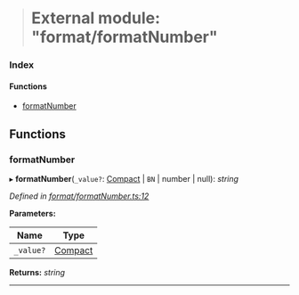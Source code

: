 > # External module: "format/formatNumber"

### Index

#### Functions

* [formatNumber](_format_formatnumber_.md#formatnumber)

## Functions

###  formatNumber

▸ **formatNumber**(`_value?`: [Compact](../interfaces/_format_types_.compact.md) | `BN` | number | null): *string*

*Defined in [format/formatNumber.ts:12](url)*

**Parameters:**

Name | Type |
------ | ------ |
`_value?` | [Compact](../interfaces/_format_types_.compact.md) | `BN` | number | null |

**Returns:** *string*

___